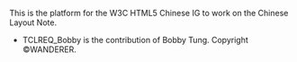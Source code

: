This is the platform for the W3C HTML5 Chinese IG to work on the Chinese Layout Note. 

* TCLREQ_Bobby is the contribution of Bobby Tung. Copyright ©WANDERER.